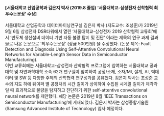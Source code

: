 <strong>[서울대학교 산업공학과 김은지 박사 (2019.8 졸업) ‘서울대학교-삼성전자 산학협력 최우수논문상’ 수상]</strong>
<br>
<br>
서울대학교 산업공학과 데이터마이닝연구실 김은지 박사 (지도교수: 조성준)가 2019년 9월 6일 삼성전자 DSR타워에서 열린 ‘서울대학교-삼성전자 2019 산학협력 교류회’에서 ‘반도체 생산설비 데이터 기반 자동 불량 탐지 및 진단’ 이라는 제목의 연구 과제 결과물로 나온 논문으로 ‘최우수논문상’ (상금 500만원) 을 수상했다.
(논문 제목: Fault Detection and Diagnosis Using Self-Attentive Convolutional Neural Networks for Variable-Length Sensor Data in Semiconductor Manufacturing).<br>
이번 교류회에는 서울대학교-삼성전자 산학협력 프로그램에 참여하는 서울대학교 공과대학 및 자연과학대학 소속 62개 연구실이 참여하여 공정/소재, 소자/MI, 설계, AI, 빅데이터 및 SW 등 다양한 주제의 산학협력 연구성과를 공유했다.
김은지 박사는 조성준 교수의 지도 하에 웨이퍼 별 공정처리 시간 길이가 상이하여 수집된 시계열 길이가 제각각일 때 효과적으로 불량을 탐지하고 진단하기 위한 self-attentive convolutional neural network를 제안했다.
해당 논문은 2019년 8월 ‘IEEE Transactions on Semiconductor Manufacturing’에 게재되었다.
김은지 박사는 삼성종합기술원 (Samsung Advanced Institute of Technology) 입사 예정이다.